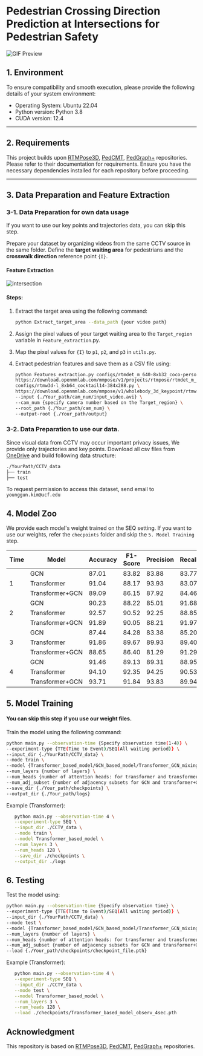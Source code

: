 # Pedestrian Crossing Direction Prediction at Intersections for Pedestrian Safety


![GIF Preview](Geo_invariant_gif.gif)

## 1. Environment
To ensure compatibility and smooth execution, please provide the following details of your system environment:
- Operating System: Ubuntu 22.04
- Python version: Python 3.8
- CUDA version: 12.4
---

## 2. Requirements
This project builds upon [RTMPose3D](https://github.com/open-mmlab/mmpose/tree/main/projects/rtmpose), [PedCMT](https://github.com/xbchen82/PedCMT), [PedGraph+](https://github.com/RodrigoGantier/Pedestrian_graph_plus.git) repositories. Please refer to their documentation for requirements. Ensure you have the necessary dependencies installed for each repository before proceeding.

---

## 3. Data Preparation and Feature Extraction

### 3-1. Data Preparation for own data usage
If you want to use our key points and trajectories data, you can skip this step.

Prepare your dataset by organizing videos from the same CCTV source in the same folder. Define the **target waiting area** for pedestrians and the **crosswalk direction** reference point `{I}`.

#### Feature Extraction
![intersection](https://github.com/user-attachments/assets/7af85e64-2b0e-4003-9620-f53f6972462a)


#### Steps:
1. Extract the target area using the following command:
   ```bash
   python Extract_target_area --data_path {your video path}
   ```
2. Assign the pixel values of your target waiting area to the `Target_region` variable in `Feature_extraction`.py.

3. Map the pixel values for `{I}` to `p1`, `p2`, and `p3` in `utils.py`.

4. Extract pedestrian features and save them as a CSV file using:
   ```bash
   python Features_extraction.py configs/rtmdet_m_640-8xb32_coco-person.py \
   https://download.openmmlab.com/mmpose/v1/projects/rtmpose/rtmdet_m_8xb32-100e_coco-obj365-person-235e8209.pth \
   configs/rtmw3d-l_8xb64_cocktail14-384x288.py \
   https://download.openmmlab.com/mmpose/v1/wholebody_3d_keypoint/rtmw3d/rtmw3d-l_8xb64_cocktail14-384x288-794dbc78_20240626.pth \
   --input {./Your_path/cam_num/input_video.avi} \
   --cam_num {specify camera number based on the Target_region} \
   --root_path {./Your_path/cam_num} \
   --output-root {./Your_path/output}
   ```

### 3-2. Data Preparation to use our data.
Since visual data from CCTV may occur important privacy issues, We provide only trajectories and key points.
Download all csv files from [OneDrive](https://ucf-my.sharepoint.com/my?id=%2Fpersonal%2Fyo171134%5Fucf%5Fedu%2FDocuments%2FCrossing%20Dirrection%20Prediction%2FCCTV%5Fdata&login_hint=yo171134%40ucf%2Eedu) and build following data structure:

```bash
./YourPath/CCTV_data
├── train
├── test
```
To request permission to access this dataset, send email to `younggun.kim@ucf.edu`

## 4. Model Zoo

We provide each model's weight trained on the SEQ setting. If you want to use our weights, refer the `checpoints` folder and skip the `5. Model Training` step.

| Time | Model | Accuracy | F1-Score | Precision | Recall |
|----------|----------|---------------|----------------------|-----------------|--------------------|
|  | GCN | 87.01 | 83.82 | 83.88 | 83.77 | 
| 1 | Transformer | 91.04 | 88.17 | 93.93 | 83.07 | 
|  | Transformer+GCN | 89.09 | 86.15 | 87.92 | 84.46 | 
|  | GCN | 90.23 | 88.22 | 85.01 | 91.68 | 
| 2 | Transformer | 92.57 | 90.52 | 92.25 | 88.85 | 
|  | Transformer+GCN | 91.89 | 90.05 | 88.21 | 91.97 |
|  | GCN | 87.44 | 84.28 | 83.38 | 85.20 | 
| 3 | Transformer | 91.86 | 89.67 | 89.93 | 89.40 | 
|  | Transformer+GCN | 88.65 | 86.40 | 81.29 | 91.29 | 
|  | GCN | 91.46 | 89.13 | 89.31 | 88.95 | 
| 4 | Transformer | 94.10 | 92.35 | 94.25 | 90.53 | 
|  | Transformer+GCN | 93.71 | 91.84 | 93.83 | 89.94 | 

## 5. Model Training 
#### You can skip this step if you use our weight files.
Train the model using the following command:

   ```bash
   python main.py --observation-time {Specify observation time(1-4)} \
   --experiment-type {TTE(Time to Event)/SEQ(All waiting period)} \
   --input_dir {./YourPath/CCTV_data} \
   --mode train \
   --model {Transformer_based_model/GCN_based_model/Transformer_GCN_mixing_model} \
   --num_layers {number of layers} \
   --num_heads {number of attention heads: for transformer and transformer+GCN} \
   --num_adj_subset {number of adjacency subsets for GCN and transformer+GCN } \
   --save_dir {./Your_path/checkpoints} \
   --output_dir {./Your_path/logs}
   ```
Example (Transformer):
```bash
   python main.py --observation-time 4 \
   --experiment-type SEQ \
   --input_dir ./CCTV_data \
   --mode train \
   --model Transformer_based_model \
   --num_layers 3 \
   --num_heads 128 \
   --save_dir ./checkpoints \
   --output_dir ./logs
```


## 6. Testing
Test the model using:
   ```bash
   python main.py --observation-time {Specify observation time} \
   --experiment-type {TTE(Time to Event)/SEQ(All waiting period)} \
   --input_dir {./YourPath/CCTV_data} \
   --mode test \
   --model {Transformer_based_model/GCN_based_model/Transformer_GCN_mixing_model} \
   --num_layers {number of layers} \
   --num_heads {number of attention heads: for transformer and transformer+GCN} \
   --num_adj_subset {number of adjacency subsets for GCN and transformer+GCN } \
   --load {./Your_path/checkpoints/checkpoint_file.pth}
   ```
Example (Transformer):
```bash
   python main.py --observation-time 4 \
   --experiment-type SEQ \
   --input_dir ./CCTV_data \
   --mode test \
   --model Transformer_based_model \
   --num_layers 3 \
   --num_heads 128 \
   --load ./checkpoints/Transformer_based_model_observ_4sec.pth 
```

## Acknowledgment
This repository is based on [RTMPose3D](https://github.com/open-mmlab/mmpose/tree/main/projects/rtmpose), [PedCMT](https://github.com/xbchen82/PedCMT), [PedGraph+](https://github.com/RodrigoGantier/Pedestrian_graph_plus.git) repositories. 

